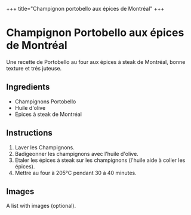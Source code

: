 +++
title="Champignon portobello aux épices de Montréal"
+++
# Champignon Portobello aux épices de Montréal

Une recette de Portobello au four aux épices à steak de Montréal, bonne texture et trés juteuse.

## Ingredients

- Champignons Portobello
- Huile d'olive
- Epices à steak de Montréal

## Instructions

1. Laver les Champignons.
2. Badigeonner les champignons avec l'huile d'olive.
3. Etaler les épices à steak sur les champignons (l'huile aide à coller les épices).
4. Mettre au four à 205°C pendant 30 à 40 minutes.

## Images

A list with images (optional).
